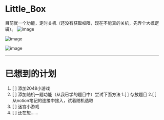 # Little_Box
目前就一个功能，定时关机（还没有获取权限，现在不能真的关机，先弄个大概逻辑）。
![image](https://github.com/rocshawn/Little_Box/assets/87604792/b0f91cc4-13df-4876-ae34-936af8fc450c)

![image](https://github.com/rocshawn/Little_Box/assets/87604792/9cdaba99-7aef-4f38-993e-bc6bec6d7a93)

![image](https://github.com/rocshawn/Little_Box/assets/87604792/ae2a866b-9e99-45e2-96b3-55f29f223577)
***
# 已想到的计划
1. [ ] 添加2048小游戏
2. [ ] 添加随机一题功能（从我已学的题目中）尝试下面方法
   1.[ ] 存放题目
   2.[ ] 从notion笔记的连接中接入，试着随机选取
3. [ ] 迷宫小游戏
4. [ ] 还在想……
